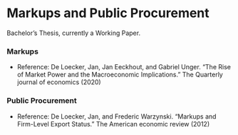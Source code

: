 # Markups and Public Procurement
Bachelor’s Thesis, currently a Working Paper.

### Markups
- Reference: De Loecker, Jan, Jan Eeckhout, and Gabriel Unger. “The Rise of Market Power and the Macroeconomic Implications.” The Quarterly journal of economics (2020)

### Public Procurement
- Reference: De Loecker, Jan, and Frederic Warzynski. “Markups and Firm-Level Export Status.” The American economic review (2012)
